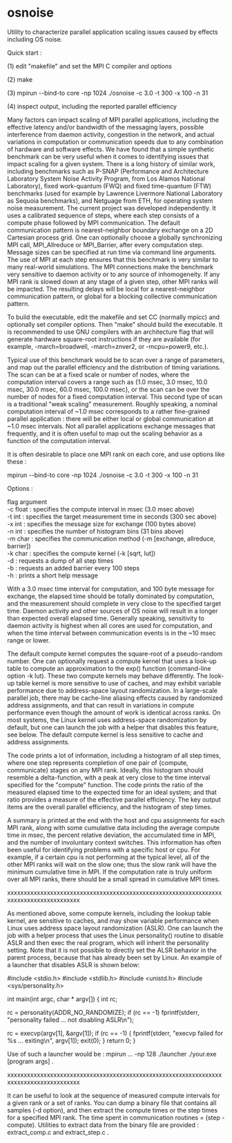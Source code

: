 # osnoise
Utility to characterize parallel application scaling issues caused by effects including OS noise.

Quick start :

  (1) edit "makefile" and set the MPI C compiler and options

  (2) make

  (3) mpirun --bind-to core -np 1024  ./osnoise -c 3.0 -t 300 -x 100 -n 31

  (4) inspect output, including the reported parallel efficiency

Many factors can impact scaling of MPI parallel applications, including the
effective latency and/or bandwidth of the messaging layers, possible interference
from daemon activity, congestion in the network, and actual variations in computation
or communication speeds due to any combination of hardware and software effects.
We have found that a simple synthetic benchmark can be very useful when it comes to
identifying issues that impact scaling for a given system.  There is a long history
of similar work, including benchmarks such as P-SNAP (Performance and Architecture
Laboratory System Noise Activity Program, from Los Alamos National Laboratory),
fixed work-quantum (FWQ) and fixed time-quantum (FTW) benchmarks (used for example
by Lawrence Livermore National Laboratory as Sequoia benchmarks), and Netguage from
ETH, for operating system noise measurement.  The current project was developed
independently.  It uses a calibrated sequence of steps, where each step consists of
a compute phase followed by MPI communication.  The default communication pattern
is nearest-neighbor boundary exchange on a 2D Cartesian process grid.  One can
optionally choose a globally synchronizing MPI call, MPI_Allreduce or MPI_Barrier,
after every computation step.  Message sizes can be specified at run time via command
line arguments.  The use of MPI at each step ensures that this benchmark is very
similar to many real-world simulations.  The MPI connections make the benchmark
very sensitive to daemon activity or to any source of inhomogeneity.  If any MPI
rank is slowed down at any stage of a given step, other MPI ranks will be impacted.
The resulting delays will be local for a nearest-neighbor communication pattern,
or global for a blocking collective communication pattern.

To build the executable, edit the makefile and set CC (normally mpicc) and optionally
set compiler options.  Then "make" should build the executable.  It is recommended to
use GNU compilers with an architecture flag that will generate hardware square-root
instructions if they are available  (for example, -march=broadwell, -march=znver2,
or -mcpu=power9, etc.).

Typical use of this benchmark would be to scan over a range of parameters, and map
out the parallel efficiency and the distribution of timing variations.  The scan
can be at a fixed scale or number of nodes, where the computation interval covers
a range such as {1.0 msec, 3.0 msec, 10.0 msec, 30.0 msec, 60.0 msec, 100.0 msec},
or the scan can be over the number of nodes for a fixed computation interval. This
second type of scan is a traditional "weak scaling" measurement.  Roughly speaking,
a nominal computation interval of ~1.0 msec corresponds to a rather fine-grained
parallel application : there will be either local or global communication at ~1.0
msec intervals.  Not all parallel applications exchange messages that frequently,
and it is often useful to map out the scaling behavior as a function of the 
computation interval.


It is often desirable to place one MPI rank on each core, and use options like these :

mpirun --bind-to core -np 1024  ./osnoise -c 3.0 -t 300 -x 100 -n 31

Options :

flag argument <br />
 -c  float : specifies the compute interval in msec (3.0 msec above) <br />
 -t  int   : specifies the target measurement time in seconds (300 sec above) <br />
 -x  int   : specifies the message size for exchange (100 bytes above) <br />
 -n  int   : specifies the number of histogram bins (31 bins above) <br />
 -m  char  : specifies the communication method (-m [exchange, allreduce, barrier]) <br />
 -k  char  : specifies the compute kernel (-k [sqrt, lut]) <br />
 -d        : requests a dump of all step times <br />
 -b        : requests an added barrier every 100 steps <br />
 -h        : prints a short help message <br />

With a 3.0 msec time interval for computation, and 100 byte message for exchange,
the elapsed time should be totally dominated by computation, and the measurement
should complete in very close to the specified target time.  Daemon activity and
other sources of OS noise will result in a longer than expected overall elapsed time.
Generally speaking, sensitivity to daemon activity is highest when all cores are
used for computation, and when the time interval between communication events is in
the ~10 msec range or lower.  

The default compute kernel computes the square-root of a pseudo-random number.  One
can optionally request a compute kernel that uses a look-up table to compute an
approximation to the exp() function (command-line option -k lut).  These two compute
kernels may behave differently.  The look-up table kernel is more sensitive to use
of caches, and may exhibit variable performance due to address-space layout 
randomization.  In a large-scale parallel job, there may be cache-line aliasing
effects caused by randomized address assignments, and that can result in variations
in compute performance even though the amount of work is identical across ranks.
On most systems, the Linux kernel uses address-space randomization by default, but
one can launch the job with a helper that disables this feature, see below.  The
default compute kernel is less sensitive to cache and address assignments.

The code prints a lot of information, including a histogram of all step times, where
one step represents completion of one pair of {compute, communicate} stages on any
MPI rank.  Ideally, this histogram should resemble a delta-function, with a peak
at very close to the time interval specified for the "compute" function.  The code
prints the ratio of the measured elapsed time to the expected time for an ideal system;
and that ratio provides a measure of the effective parallel efficiency.  The key
output items are the overall parallel efficiency, and the histogram of step times.

A summary is printed at the end with the host and cpu assignments for each MPI rank,
along with some cumulative data including the average compute time in msec, the
percent relative deviation, the accumulated time in MPI, and the number of involuntary
context switches.  This information has often been useful for identifying problems
with a specific host or cpu.  For example, if a certain cpu is not performing at the
typical level, all of the other MPI ranks will wait on the slow one; thus the slow
rank will have the minimum cumulative time in MPI.  If the computation rate is truly
uniform over all MPI ranks, there should be a small spread in cumulative MPI times.

xxxxxxxxxxxxxxxxxxxxxxxxxxxxxxxxxxxxxxxxxxxxxxxxxxxxxxxxxxxxxxxxxxxxxxxxxxxxxxxxxxxxxxx

As mentioned above, some compute kernels, including the lookup table kernel, are
sensitive to caches, and may show variable performance when Linux uses address space
layout randomization (ASLR).  One can launch the job with a helper process that uses
the Linux personality() routine to disable ASLR and then exec the real program, which
will inherit the personality setting.  Note that it is not possible to directly set
the ALSR behavior in the parent process, because that has already been set by Linux.
An example of a launcher that disables ASLR is shown below:

#include <stdio.h>
#include <stdlib.h>
#include <unistd.h>
#include <sys/personality.h>

int main(int argc, char * argv[])
{
  int rc;

  rc = personality(ADDR_NO_RANDOMIZE);
  if (rc == -1) fprintf(stderr, "personality failed ... not disabling ASLR\n");

  rc = execvp(argv[1], &argv[1]);
  if (rc == -1) {
    fprintf(stderr, "execvp failed for %s ... exiting\n", argv[1]);
    exit(0);
  }
  return 0;
}

Use of such a launcher would be : mpirun ... -np 128 ./launcher  ./your.exe  [program args] .

xxxxxxxxxxxxxxxxxxxxxxxxxxxxxxxxxxxxxxxxxxxxxxxxxxxxxxxxxxxxxxxxxxxxxxxxxxxxxxxxxxxxxxx

It can be useful to look at the sequence of measured compute intervals for a given rank
or a set of ranks.  You can dump a binary file that contains all samples (-d option),
and then extract the compute times or the step times for a specified MPI rank.  The time
spent in communication routines = (step - compute).  Utilities to extract data from the
binary file are provided : extract_comp.c  and  extract_step.c .
